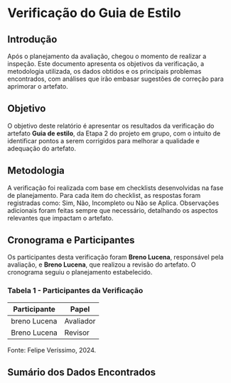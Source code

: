# Verificação do Guia de Estilo

## Introdução
Após o planejamento da avaliação, chegou o momento de realizar a inspeção. Este documento apresenta os objetivos da verificação, a metodologia utilizada, os dados obtidos e os principais problemas encontrados, com análises que irão embasar sugestões de correção para aprimorar o artefato.

## Objetivo
O objetivo deste relatório é apresentar os resultados da verificação do artefato **Guia de estilo**, da Etapa 2 do projeto em grupo, com o intuito de identificar pontos a serem corrigidos para melhorar a qualidade e adequação do artefato.

## Metodologia
A verificação foi realizada com base em checklists desenvolvidas na fase de planejamento. Para cada item do checklist, as respostas foram registradas como: Sim, Não, Incompleto ou Não se Aplica. Observações adicionais foram feitas sempre que necessário, detalhando os aspectos relevantes que impactam o artefato.


## Cronograma e Participantes
Os participantes desta verificação foram **Breno Lucena**, responsável pela avaliação, e **Breno Lucena**, que realizou a revisão do artefato. O cronograma seguiu o planejamento estabelecido.

### Tabela 1 - Participantes da Verificação

| Participante          | Papel       |
|-----------------------|-------------|
| breno Lucena          | Avaliador   |
| Breno Lucena          | Revisor     |

Fonte: Felipe Veríssimo, 2024.

## Sumário dos Dados Encontrados

